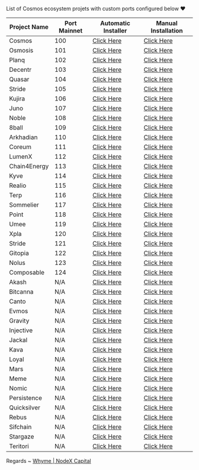 List of Cosmos ecosystem projets with custom ports configured below ❤



| Project Name | Port Mainnet | Automatic Installer               | Manual Installation|
|--------------|--------------|-----------------------------------|--------------------|
| Cosmos       | 100          | [Click Here](./cosmos/README.md)  |[Click Here](https://nodexcapital.com/mainnet)|
| Osmosis      | 101          | [Click Here](./osmosis/README.md) |[Click Here](https://nodexcapital.com/mainnet)|
| Planq        | 102          | [Click Here](./planq/README.md)   |[Click Here](https://nodexcapital.com/mainnet)|
| Decentr      | 103          | [Click Here](./decentr/README.md) |[Click Here](https://nodexcapital.com/mainnet)|
| Quasar       | 104          | [Click Here](./quasar/README.md)  |[Click Here](https://nodexcapital.com/mainnet)|
| Stride       | 105          | [Click Here](./stride/README.md)  |[Click Here](https://nodexcapital.com/mainnet)|
| Kujira       | 106          | [Click Here](./kujira/README.md)  |[Click Here](https://nodexcapital.com/mainnet)|
| Juno         | 107          | [Click Here](./juno/README.md)    |[Click Here](https://nodexcapital.com/mainnet)|
| Noble        | 108          | [Click Here](./noble/README.md)   |[Click Here](https://nodexcapital.com/mainnet)|
| 8ball        | 109          | [Click Here](./8ball/README.md)   |[Click Here](https://nodexcapital.com/mainnet)|
| Arkhadian    | 110          | [Click Here](./arkhadian/README.md)|[Click Here](https://nodexcapital.com/mainnet)|
| Coreum       | 111          | [Click Here](./coreum/README.md)  |[Click Here](https://nodexcapital.com/mainnet)|
| LumenX       | 112          | [Click Here](./lumenx/README.md)  |[Click Here](https://nodexcapital.com/mainnet)|
| Chain4Energy | 113          | [Click Here](./4energy/README.md) |[Click Here](https://nodexcapital.com/mainnet)|
| Kyve         | 114          | [Click Here](./kyve/README.md)    |[Click Here](https://nodexcapital.com/mainnet)|
| Realio       | 115          | [Click Here](./realio/README.md)   |[Click Here](https://nodexcapital.com/mainnet)|
| Terp         | 116          | [Click Here](./terp/README.md)   |[Click Here](https://nodexcapital.com/mainnet)|
| Sommelier    | 117          | [Click Here](./sommelier/README.md)  |[Click Here](https://nodexcapital.com/mainnet)|
| Point        | 118          | [Click Here](./point/README.md)    |[Click Here](https://nodexcapital.com/mainnet)|
| Umee         | 119          | [Click Here](./umee/README.md)    |[Click Here](https://nodexcapital.com/mainnet)|
| Xpla         | 120          | [Click Here](./xpla/README.md)    |[Click Here](https://nodexcapital.com/mainnet)|
| Stride       | 121          | [Click Here](./stride/README.md)   |[Click Here](https://nodexcapital.com/mainnet)|
| Gitopia      | 122          | [Click Here](./gitopia/README.md)   |[Click Here](https://nodexcapital.com/mainnet)|
| Nolus        | 123          | [Click Here](./nolus/README.md)   |[Click Here](https://nodexcapital.com/mainnet)|
| Composable   | 124          | [Click Here](./composable/README.md)   |[Click Here](https://nodexcapital.com/mainnet)|
| Akash        | N/A          | [Click Here](./akash/README.md)   |[Click Here](https://nodexcapital.com/mainnet)|
| Bitcanna     | N/A          | [Click Here](./bitcanna/README.md)|[Click Here](https://nodexcapital.com/mainnet)|    
| Canto        | N/A          | [Click Here](./canto/README.md)   |[Click Here](https://nodexcapital.com/mainnet)|         
| Evmos        | N/A          | [Click Here](./evmos/README.md)   |[Click Here](https://nodexcapital.com/mainnet)|
| Gravity      | N/A          | [Click Here](./gravity/README.md) |[Click Here](https://nodexcapital.com/mainnet)|
| Injective    | N/A          | [Click Here](./injective/README.md)|[Click Here](https://nodexcapital.com/mainnet)|
| Jackal       | N/A          | [Click Here](./jackal/README.md)  |[Click Here](https://nodexcapital.com/mainnet)|
| Kava         | N/A          | [Click Here](./kava/README.md)    |[Click Here](https://nodexcapital.com/mainnet)|
| Loyal        | N/A          | [Click Here](./loyal/README.md)   |[Click Here](https://nodexcapital.com/mainnet)|
| Mars         | N/A          | [Click Here](./mars/README.md)    |[Click Here](https://nodexcapital.com/mainnet)|
| Meme         | N/A          | [Click Here](./meme/README.md)    |[Click Here](https://nodexcapital.com/mainnet)|
| Nomic        | N/A          | [Click Here](./nomic/README.md)   |[Click Here](https://nodexcapital.com/mainnet)|
| Persistence  | N/A          | [Click Here](./persistence/README.md)|[Click Here](https://nodexcapital.com/mainnet)|
| Quicksilver  | N/A          | [Click Here](./quicksilver/README.md)|[Click Here](https://nodexcapital.com/mainnet)|
| Rebus        | N/A          | [Click Here](./rebus/README.md)   |[Click Here](https://nodexcapital.com/mainnet)|
| Sifchain     | N/A          | [Click Here](./sifchain/README.md)|[Click Here](https://nodexcapital.com/mainnet)|
| Stargaze     | N/A          | [Click Here](./stargaze/README.md)|[Click Here](https://nodexcapital.com/mainnet)|
| Teritori     | N/A          | [Click Here](./teritori/README.md)|[Click Here](https://nodexcapital.com/mainnet)|




Regards ~ [Whyme | NodeX Capital](https://discord.com/users/928575843641479198)
